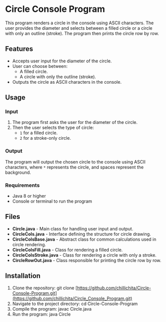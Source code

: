 # Circle Console Program

This program renders a circle in the console using ASCII characters. The user provides the diameter and selects between a filled circle or a circle with only an outline (stroke). The program then prints the circle row by row.

## Features
- Accepts user input for the diameter of the circle.
- User can choose between:
  - A filled circle.
  - A circle with only the outline (stroke).
- Outputs the circle as ASCII characters in the console.

## Usage

### Input
1. The program first asks the user for the diameter of the circle.
2. Then the user selects the type of circle:
   - `1` for a filled circle.
   - `2` for a stroke-only circle.

### Output
The program will output the chosen circle to the console using ASCII characters, where `*` represents the circle, and spaces represent the background.

### Requirements
- Java 8 or higher
- Console or terminal to run the program

## Files
- **Circle.java** - Main class for handling user input and output.
- **CircleCols.java** - Interface defining the structure for circle drawing.
- **CircleColsBase.java** - Abstract class for common calculations used in circle rendering.
- **CircleColsFill.java** - Class for rendering a filled circle.
- **CircleColsStroke.java** - Class for rendering a circle with only a stroke.
- **CircleRowOut.java** - Class responsible for printing the circle row by row.

## Installation
1. Clone the repository: git clone [https://github.com/chillichita/Circle-Console-Program.git](https://github.com/chillichita/Circle_Console_Program.git)
2. Navigate to the project directory: cd Circle-Console-Program
3. Compile the program: javac Circle.java
4. Run the program: java Circle
